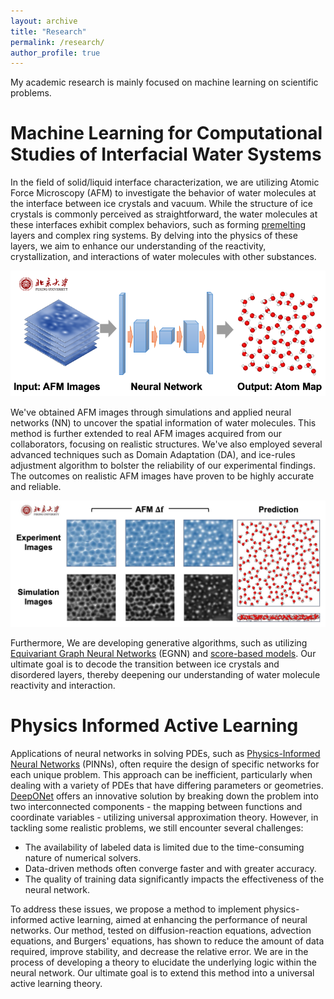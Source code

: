 ```yaml
---
layout: archive
title: "Research"
permalink: /research/
author_profile: true
---
```

My academic research is mainly focused on machine learning on scientific problems.


# Machine Learning for Computational Studies of Interfacial Water Systems

In the field of solid/liquid interface characterization, we are utilizing Atomic Force Microscopy (AFM) to investigate the behavior of water molecules at the interface between ice crystals and vacuum. While the structure of ice crystals is commonly perceived as straightforward, the water molecules at these interfaces exhibit complex behaviors, such as forming [premelting](https://www.nature.com/articles/s41570-019-0080-8) layers and complex ring systems. By delving into the physics of these layers, we aim to enhance our understanding of the reactivity, crystallization, and interactions of water molecules with other substances.

![Research Workflow](../images/research_img1.jpg)

We've obtained AFM images through simulations and applied neural networks (NN) to uncover the spatial information of water molecules. This method is further extended to real AFM images acquired from our collaborators, focusing on realistic structures. We've also employed several advanced techniques such as Domain Adaptation (DA), and ice-rules adjustment algorithm to bolster the reliability of our experimental findings. The outcomes on realistic AFM images have proven to be highly accurate and reliable.

![Results](../images/research_img2.jpg)

Furthermore, We are developing generative algorithms, such as utilizing [Equivariant Graph Neural Networks](https://www.sciencedirect.com/science/article/abs/pii/S0950705122001289) (EGNN) and [score-based models](https://arxiv.org/abs/2011.13456). Our ultimate goal is to decode the transition between ice crystals and disordered layers, thereby deepening our understanding of water molecule reactivity and interaction.

# Physics Informed Active Learning

Applications of neural networks in solving PDEs, such as [Physics-Informed Neural Networks](https://www.sciencedirect.com/science/article/abs/pii/S0021999118307125) (PINNs), often require the design of specific networks for each unique problem. This approach can be inefficient, particularly when dealing with a variety of PDEs that have differing parameters or geometries. [DeepONet](https://arxiv.org/abs/1910.03193) offers an innovative solution by breaking down the problem into two interconnected components - the mapping between functions and coordinate variables - utilizing universal approximation theory. However, in tackling some realistic problems, we still encounter several challenges:
- The availability of labeled data is limited due to the time-consuming nature of numerical solvers.
- Data-driven methods often converge faster and with greater accuracy.
- The quality of training data significantly impacts the effectiveness of the neural network.

To address these issues, we propose a method to implement physics-informed active learning, aimed at enhancing the performance of neural networks. Our method, tested on diffusion-reaction equations, advection equations, and Burgers' equations, has shown to reduce the amount of data required, improve stability, and decrease the relative error. We are in the process of developing a theory to elucidate the underlying logic within the neural network. Our ultimate goal is to extend this method into a universal active learning theory.

